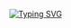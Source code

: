 [![Typing SVG](https://readme-typing-svg.demolab.com?font=Montserrat&weight=800&pause=1000&color=FFB742&random=false&width=435&lines=Rafa+Ib%C3%A1%C3%B1ez)](https://git.io/typing-svg)
